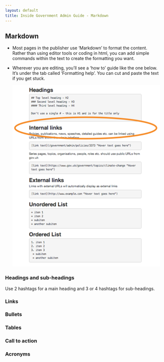 ```yaml
---
layout: default
title: Inside Government Admin Guide - Markdown
---
```


## Markdown

*  Most pages in the publisher use ‘Markdown’ to format the content. Rather than using editor tools or coding in html, you can add simple commands within the text to create the formatting you want. 

*  Wherever you are editing, you’ll see a ‘how to’ guide like the one below. It’s under the tab called ‘Formatting help’. You can cut and paste the text if you get stuck.

   ![Markdown 1](markdown-1.png)
   
### Headings and sub-headings

Use 2 hashtags for a main heading and 3 or 4 hashtags for sub-headings.



### Links

### Bullets

### Tables

### Call to action

### Acronyms

